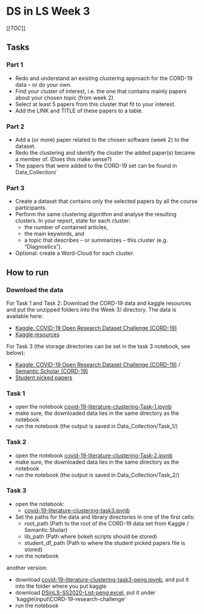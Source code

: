 # DS in LS Week 3

[[_TOC_]]

## Tasks
### Part 1
- Redo and understand an existing clustering approach for the CORD-19 data – or do your own.
- Find your cluster of interest, i.e. the one that contains mainly papers about your chosen topic (from week 2).
- Select at least 5 papers from this cluster that fit to your interest.
- Add the LINK and TITLE of these papers to a  table.

### Part 2
- Add a (or more) paper related to the chosen software (week 2) to the dataset. 
- Redo the clustering and identify the cluster the added paper(s) became a member of. (Does this make sense?)
- The papers that were added to the CORD-19 set can be found in Data_Collection/

### Part 3
- Create a dataset that contains only the selected papers by all the course participants.
- Perform the same clustering algorithm and analyse the resulting clusters. In your report, state for each cluster:
    - the number of contained articles,
    - the main keywords, and
    - a topic that describes – or summarizes – this cluster (e.g. “Diagnostics”).
- Optional: create a Word-Cloud for each cluster.

## How to run

### Download the data
For Task 1 and Task 2:
Download the CORD-19 data and kaggle resources and put the unzipped folders into the Week 3/ directory. The data is available here:
- [Kaggle: COVID-19 Open Research Dataset Challenge (CORD-19)](https://www.kaggle.com/allen-institute-for-ai/CORD-19-research-challenge)
- [Kaggle resources](https://www.kaggle.com/solonick/kaggle-resources)


For Task 3 (the storage directories can be set in the task 3 notebook, see below):
- [Kaggle: COVID-19 Open Research Dataset Challenge (CORD-19)](https://www.kaggle.com/allen-institute-for-ai/CORD-19-research-challenge) / [Semantic Scholar (CORD-19)](https://www.semanticscholar.org/cord19/download)
- [Student picked papers](https://freieuniversitaetberlin-my.sharepoint.com/:x:/g/personal/tconrad_fu-berlin_de/EXggHxzqdrFNotODF3hUCM0BU2HSJyzOQTb0Mv0MsYd_8Q?e=L4PRP5)

### Task 1
- open the notebook [covid-19-literature-clustering-Task-1.ipynb](https://git.imp.fu-berlin.de/verversl98/dsls-2020/-/blob/master/Week%203/covid-19-literature-clustering-Task-1.ipynb)
- make sure, the downloaded data lies in the same directory as the notebook
- run the notebook (the output is saved in Data\_Collection/Task\_1/)

### Task 2
- open the notebook [covid-19-literature-clustering-Task-2.ipynb](https://git.imp.fu-berlin.de/verversl98/dsls-2020/-/blob/master/Week%203/covid-19-literature-clustering-Task-2.ipynb)
- make sure, the downloaded data lies in the same directory as the notebook
- run the notebook (the output is saved in Data\_Collection/Task\_2/)

### Task 3
- open the notebook:
    - [covid-19-literature-clustering-task3.ipynb](https://git.imp.fu-berlin.de/verversl98/dsls-2020/-/blob/master/Week%203/covid-19-literature-clustering-task3.ipynb)
- Set the paths for the data and library directories in one of the first cells:
    - root_path (Path to the root of the CORD-19 data set from Kaggle / Semantic Sholar)
    - lib_path (Path where bokeh scripts should be stored)
    - student_df_path (Path to where the student picked papers file is stored)
- run the notebook

another version:
- download [covid-19-literature-clustering-task3-peng.ipynb](https://git.imp.fu-berlin.de/verversl98/dsls-2020/-/blob/master/Week%203/covid-19-literature-clustering-task3-peng.ipynb), and put it into the folder where you put kaggle
- download [DSinLS-SS2020-List-peng.excel](https://git.imp.fu-berlin.de/verversl98/dsls-2020/-/blob/master/Week%203/DSLS-SS2020-List-peng.excel), put it under 'kaggle\input\CORD-19-research-challenge' 
- run the notebook
